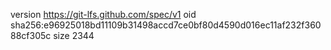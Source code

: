 version https://git-lfs.github.com/spec/v1
oid sha256:e96925018bd11109b31498accd7ce0bf80d4590d016ec11af232f36088cf305c
size 2344
